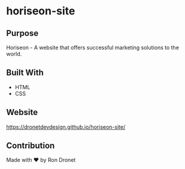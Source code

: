 # horiseon-site

## Purpose
Horiseon - A website that offers successful marketing solutions to the world.

## Built With
* HTML
* CSS

## Website
https://dronetdevdesign.github.io/horiseon-site/

## Contribution
Made with ❤️ by Ron Dronet
